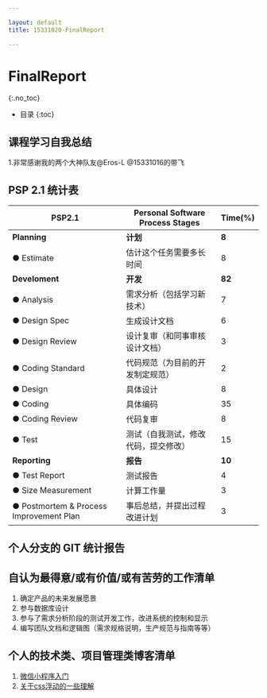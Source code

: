 ```yaml
---

layout: default
title: 15331020-FinalReport

---
```

# FinalReport
{:.no_toc}

* 目录
{:toc}

## 课程学习自我总结

1.非常感谢我的两个大神队友@Eros-L @15331016的带飞

## PSP 2.1 统计表

| PSP2.1          | Personal Software Process Stages | Time(%) |
|-----------------|----------------------------------|---------|
|**Planning**         |	**计划**	                            |    **8**    |
|● Estimate         |	估计这个任务需要多长时间             |	8      |
|**Develoment**       |	**开发**                              |	**82**    |
|● Analysis         |	需求分析（包括学习新技术）            |	7      |
|● Design Spec      |	生成设计文档                        |	6      |
|● Design Review    |	设计复审（和同事审核设计文档）         |	3    |
|● Coding Standard  |	代码规范（为目前的开发制定规范）       |	2    |
|● Design           |	具体设计                           |	8    |
|● Coding           |	具体编码                           |	35   |
|● Coding Review    |	代码复审                           |	8    |
|● Test             |	测试（自我测试，修改代码，提交修改）    |	15      |
|**Reporting**        |	**报告**                               |	**10**    |
|● Test Report      |	测试报告                           |	4    |
|● Size Measurement |	计算工作量                         |	3       |
|● Postmortem & Process Improvement Plan|	事后总结，并提出过程改进计划|	3|

## 个人分支的 GIT 统计报告

## 自认为最得意/或有价值/或有苦劳的工作清单

1. 确定产品的未来发展愿景
2. 参与数据库设计
3. 参与了需求分析阶段的测试开发工作，改进系统的控制和显示
4. 编写团队文档和逻辑图（需求规格说明，生产规范与指南等等）

## 个人的技术类、项目管理类博客清单

1. [微信小程序入门](https://blog.csdn.net/a657997301/article/details/79954673)
2. [关于css浮动的一些理解](https://blog.csdn.net/a657997301/article/details/79954673)